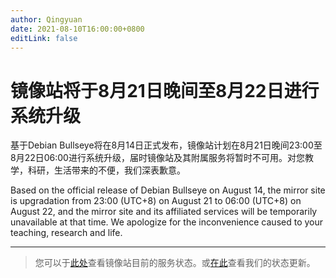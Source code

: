 ```yaml
---
author: Qingyuan
date: 2021-08-10T16:00:00+0800
editLink: false
---
```

# 镜像站将于8月21日晚间至8月22日进行系统升级

基于Debian Bullseye将在8月14日正式发布，镜像站计划在8月21日晚间23:00至8月22日06:00进行系统升级，届时镜像站及其附属服务将暂时不可用。对您教学，科研，生活带来的不便，我们深表歉意。

Based on the official release of Debian Bullseye on August 14, the mirror site is upgradation from 23:00 (UTC+8) on August 21 to 06:00 (UTC+8)  on August 22, and the mirror site and its affiliated services will be temporarily unavailable at that time. We apologize for the inconvenience caused to your teaching, research and life.

---

> 您可以于[此处](https://monitor.cra.moe/service/hpc-mirrors)查看镜像站目前的服务状态。或[在此](https://c.cra.moe/t/topic/90)查看我们的状态更新。



